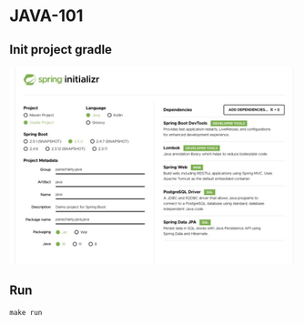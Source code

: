 # JAVA-101

## Init project gradle

[![Setting init project](docs/init-project-gradle.png)](https://start.spring.io/)

## Run

`make run`
